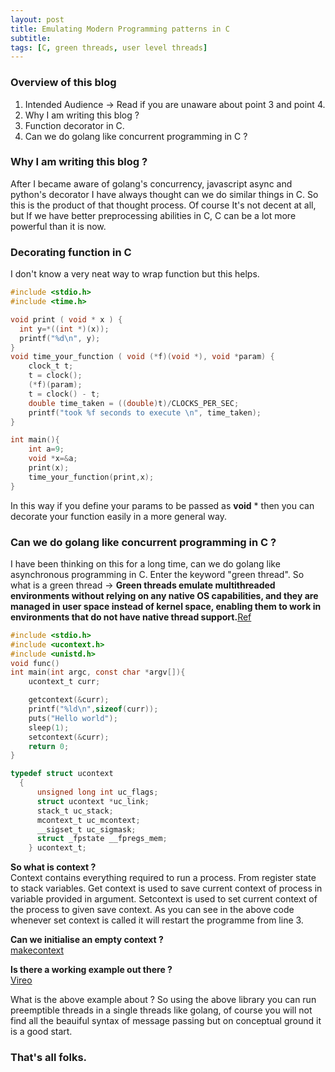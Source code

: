 ```yaml
---
layout: post
title: Emulating Modern Programming patterns in C
subtitle: 
tags: [C, green threads, user level threads]
---
```


### Overview of this blog
1. Intended Audience -> Read if you are unaware about point 3 and point 4. 
2. Why I am writing this blog ?
3. Function decorator in C.
4. Can we do golang like concurrent programming in C ?

### Why I am writing this blog ?
After I became aware of golang's concurrency, javascript async and python's decorator I have always thought can we do similar things in C. So this is the product of that thought process. Of course It's not decent at all, but If we have better preprocessing abilities in C, C can be a lot more powerful than it is now.

### Decorating function in C
I don't know a very neat way to wrap function but this helps. 

```C
#include <stdio.h>
#include <time.h> 

void print ( void * x ) {
  int y=*((int *)(x));
  printf("%d\n", y);
}
void time_your_function ( void (*f)(void *), void *param) {
	clock_t t; 
    t = clock(); 
	(*f)(param);
	t = clock() - t;
	double time_taken = ((double)t)/CLOCKS_PER_SEC;
	printf("took %f seconds to execute \n", time_taken);
}

int main(){
	int a=9;
	void *x=&a;
	print(x);
	time_your_function(print,x);
}
```
In this way if you define your params to be passed as **void** * then you can decorate your function easily in a more general way. 

### Can we do golang like concurrent programming in C ?

I have been thinking on this for a long time, can we do golang like asynchronous programming in C. Enter the keyword "green thread". So what is a green thread -> **Green threads emulate multithreaded environments without relying on any native OS capabilities, and they are managed in user space instead of kernel space, enabling them to work in environments that do not have native thread support.**[Ref](https://en.wikipedia.org/wiki/Green_threads)  

```C
#include <stdio.h>
#include <ucontext.h>
#include <unistd.h>
void func()
int main(int argc, const char *argv[]){
    ucontext_t curr;

    getcontext(&curr);
    printf("%ld\n",sizeof(curr));
    puts("Hello world");
    sleep(1);
    setcontext(&curr);
    return 0;
}
```
```C
typedef struct ucontext
  {
      unsigned long int uc_flags;
      struct ucontext *uc_link;
      stack_t uc_stack;
      mcontext_t uc_mcontext;
      __sigset_t uc_sigmask;
      struct _fpstate __fpregs_mem;
    } ucontext_t;
```
**So what is context ?**  
Context contains everything required to run a process. From register state to stack variables. Get context is used to save current context of process in variable provided in argument. Setcontext is used to set current context of the process to given save context. As you can see in the above code whenever set context is called it will restart the programme from line 3. 

**Can we initialise an empty context ?**  
[makecontext](http://man7.org/linux/man-pages/man3/makecontext.3.html)  

**Is there a working example out there ?**  
[Vireo](https://github.com/geofft/vireo/blob/master/vireo.c)  

What is the above example about ?
So using the above library you can run preemptible threads in a single threads like golang, of course you will not find all the beauiful syntax of message passing but on conceptual ground it is a good start. 

### That's all folks.